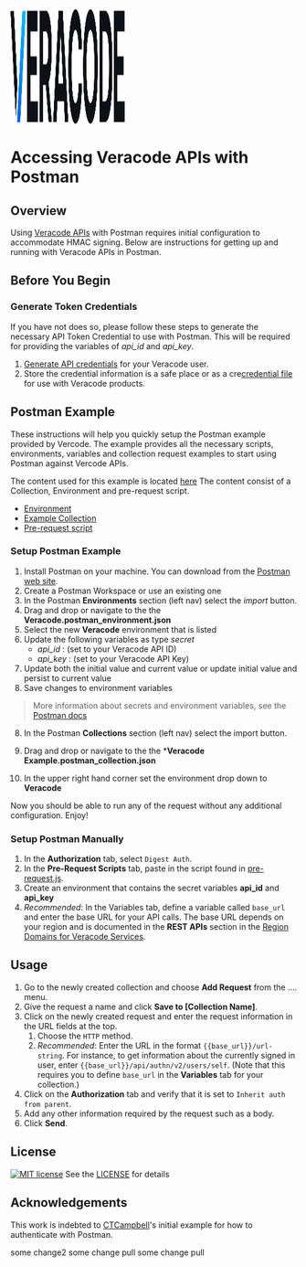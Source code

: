 <picture>
    <source media="(prefers-color-scheme: dark)" srcset="https://raw.githubusercontent.com/veracode/veracode.github.io/c8597dfd416f971e78936fe28922d63c2223704e/assets/images/veracode-white-hires.svg" height="200" width="200">
    <source media="(prefers-color-scheme: light)" srcset="https://raw.githubusercontent.com/veracode/veracode.github.io/c8597dfd416f971e78936fe28922d63c2223704e/assets/images/veracode-black-hires.svg" height="200" width="200">
    <img alt="Veracode Logo" src="https://raw.githubusercontent.com/veracode/veracode.github.io/c8597dfd416f971e78936fe28922d63c2223704e/assets/images/veracode-black-hires.svg" height="200" width="200">
</picture>

# Accessing Veracode APIs with Postman

## Overview

Using [Veracode APIs](https://docs.veracode.com/r/c_gettingstarted) with Postman requires initial configuration to accommodate HMAC signing. Below are instructions for getting up and running with Veracode APIs in Postman.

## Before You Begin

### Generate Token Credentials

If you have not does so, please follow these steps to generate the necessary API Token Credential to use with Postman. This will be required for providing the variables of *api_id* and *api_key*.

1. [Generate API credentials](https://docs.veracode.com/r/t_create_api_creds) for your Veracode user.
2. Store the credential information is  a safe place or as a cre[credential file](https://docs.veracode.com/r/c_configure_api_cred_file) for use with Veracode products.

## Postman Example

These instructions will help you quickly setup the Postman example provided by Vercode. The example provides all the necessary scripts, environments, variables and collection request examples to start using Postman against Vercode APIs.

The content used for this example is located [here](https://github.com/veracode/veracode-postman/tree/main) The content consist of a Collection, Environment and pre-request script.

- [Environment](https://github.com/veracode/veracode-postman/blob/main/Veracode.postman_environment.json)
- [Example Collection](https://github.com/veracode/veracode-postman/blob/main/Veracode%20Example.postman_collection.json)
- [Pre-request script](https://github.com/veracode/veracode-postman/blob/main/pre-request.js)

### Setup Postman Example

1. Install Postman on your machine. You can download from the [Postman web site](https://www.postman.com/downloads/).
2. Create a Postman Workspace or use an existing one
3. In the Postman **Environments** section (left nav) select the *import* button.
4. Drag and drop or navigate to the the **Veracode.postman_environment.json**
5. Select the new **Veracode** environment that is listed
6. Update the following variables as type *secret*
   - *api_id* : (set to your Veracode API ID)
   - *api_key* : (set to your Veracode API Key)
7. Update both the initial value and current value or update initial value and persist to current value
8. Save changes to environment variables

> More information about secrets and environment variables, see the [Postman docs](https://blog.postman.com/introducing-secret-variable-type-in-postman/)

8. In the Postman **Collections** section (left nav) select the import button.
9. Drag and drop or navigate to the the ***Veracode Example.postman_collection.json**

10. In the upper right hand corner set the environment drop down to **Veracode**

Now you should be able to run any of the request without any additional configuration. Enjoy!

### Setup Postman Manually

1. In the **Authorization** tab, select `Digest Auth`.
2. In the **Pre-Request Scripts** tab, paste in the script found in [pre-request.js](https://github.com/veracode/veracode-postman/blob/main/pre-request.js).
3. Create an environment that contains the secret variables **api_id** and **api_key**
4. *Recommended*: In the Variables tab, define a variable called `base_url` and enter the base URL for your API calls. The base URL depends on your region and is documented in the **REST APIs** section in the [Region Domains for Veracode Services](https://docs.veracode.com/r/Region_Domains_for_Veracode_APIs).

## Usage

1. Go to the newly created collection and choose **Add Request** from the …. menu.
1. Give the request a name and click **Save to [Collection Name]**.
1. Click on the newly created request and enter the request information in the URL fields at the top.
    1. Choose the `HTTP` method.
    1. *Recommended*: Enter the URL in the format `{{base_url}}/url-string`. For instance, to get information about the currently signed in user, enter `{{base_url}}/api/authn/v2/users/self`. (Note that this requires you to define `base_url` in the **Variables** tab for your collection.)
1. Click on the **Authorization** tab and verify that it is set to `Inherit auth from parent`.
1. Add any other information required by the request such as a body.
1. Click **Send**.

## License

[![MIT license](https://img.shields.io/badge/License-MIT-blue.svg)](LICENSE)
See the [LICENSE](https://github.com/veracode/.github/blob/main/LICENSE) for details

## Acknowledgements

This work is indebted to [CTCampbell](https://github.com/ctcampbell)'s initial example for how to authenticate with Postman.

some change2
some change pull
some change pull

